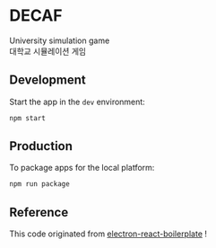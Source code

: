 # DECAF

University simulation game  
대학교 시뮬레이션 게임

## Development

Start the app in the `dev` environment:

```bash
npm start
```

## Production

To package apps for the local platform:

```bash
npm run package
```

## Reference

This code originated from [electron-react-boilerplate](https://github.com/electron-react-boilerplate/electron-react-boilerplate) !
